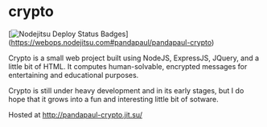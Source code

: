 crypto
======

[![Nodejitsu Deploy Status Badges](https://webhooks.nodejitsu.com/pandapaul/pandapaul-crypto)]
(https://webops.nodejitsu.com#pandapaul/pandapaul-crypto)

Crypto is a small web project built using NodeJS, ExpressJS, JQuery, and a little bit of HTML.
It computes human-solvable, encrypted messages for entertaining and educational purposes.

Crypto is still under heavy development and in its early stages, but I do hope that it grows into a fun and interesting 
little bit of sotware.

Hosted at http://pandapaul-crypto.jit.su/
